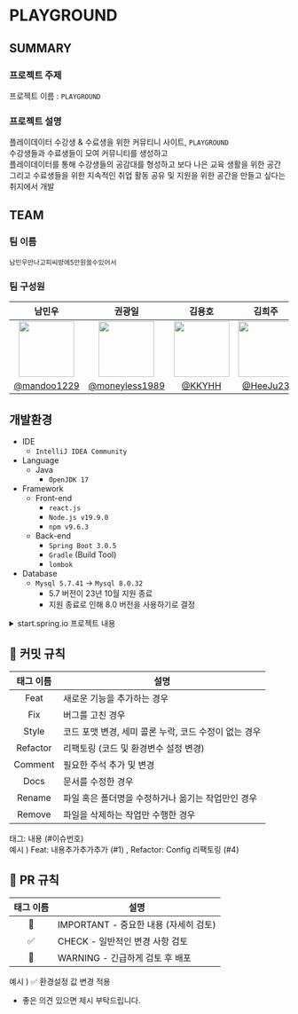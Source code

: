# PLAYGROUND  

## SUMMARY

### 프로젝트 주제

프로젝트 이름 : `PLAYGROUND`

### 프로젝트 설명

플레이데이터 수강생 & 수료생을 위한 커뮤티니 사이트, `PLAYGROUND`  
수강생들과 수료생들이 모여 커뮤니티를 생성하고  
플레이데이터를 통해 수강생들의 공감대를 형성하고 보다 나은 교육 생활을 위한 공간  
그리고 수료생들을 위한 지속적인 취업 활동 공유 및 지원을 위한 공간을 만들고 싶다는 취지에서 개발

## TEAM

### 팀 이름

`남민우만나고피씨방에5만원쓸수있어서`

### 팀 구성원  
| 남민우 | 권광일 | 김용호 | 김희주 | 남정현 |  
|:----------------------------------------------:|:----------------------------------------------------:|:------------------------------------:|:----------------------------------------:|:----------------------------------------:|
| <img src="https://user-images.githubusercontent.com/48994100/233946147-db2cd31d-12d0-4b74-a3dd-804a44cf071c.png" width="100" /> | <img src="https://user-images.githubusercontent.com/48994100/233946014-cf30c208-ae30-4efb-a00c-77f901e6dbb9.png" width="100" /> | <img src="https://user-images.githubusercontent.com/48994100/233945902-a37dd21f-8b52-4562-8a47-e7ae77a4704e.png" width="100" />| <img src="https://user-images.githubusercontent.com/48994100/233944309-7d6b86e6-bb21-48a7-b621-b7a0d2924e82.png" width="100"/> | <img src="https://user-images.githubusercontent.com/48994100/233943872-6613d356-4578-412a-bbd8-6c291cdb5610.png" width="100"/> |
| [@mandoo1229](https://github.com/mandoo1229) | [@moneyless1989](https://github.com/moneyless1989) | [@KKYHH](https://github.com/KKYHH) | [@HeeJu23](https://github.com/HeeJu23) | [@jaynamm](https://github.com/jaynamm) |


## 개발환경
* IDE
  * `IntelliJ IDEA Community`
* Language
  * Java
    * `OpenJDK 17`
* Framework
  * Front-end
    * `react.js` 
    * `Node.js v19.9.0`
    * `npm v9.6.3`
  * Back-end
    * `Spring Boot 3.0.5` 
    * `Gradle` (Build Tool) 
    * `lombok`
* Database
  * `Mysql 5.7.41` → `Mysql 8.0.32`
    * 5.7 버전이 23년 10월 지원 종료
    * 지원 종료로 인해 8.0 버전을 사용하기로 결정
    
<details>
  <summary>start.spring.io 프로젝트 내용</summary>
  <div markdown="1">
    <img width="889" alt="springbootinit" src="https://user-images.githubusercontent.com/48994100/232404385-8fd43fc7-8efb-4215-90fc-fb3ed4074b44.png">
  </div>
</details>

## 🤝 커밋 규칙

|   태그 이름    | 설명                               |
|:----------:|----------------------------------|
|    Feat    | 새로운 기능을 추가하는 경우                  |
|    Fix     | 버그를 고친 경우                        |
|   Style    | 코드 포맷 변경, 세미 콜론 누락, 코드 수정이 없는 경우 |
|  Refactor  | 리팩토링 (코드 및 환경변수 설정 변경)           |
|  Comment   | 필요한 주석 추가 및 변경                   |
|    Docs    | 문서를 수정한 경우                       |
|   Rename   | 파일 혹은 폴더명을 수정하거나 옮기는 작업만인 경우     |
|   Remove   | 파일을 삭제하는 작업만 수행한 경우              |


태그: 내용 (#이슈번호)  
예시 ) Feat: 내용추가추가추가 (#1) , Refactor: Config 리팩토링 (#4)

## 🤝 PR 규칙

| 태그 이름  | 설명                          |
|:------:|-----------------------------|
|   🌟   | IMPORTANT - 중요한 내용 (자세히 검토) |
|   ✅    | CHECK - 일반적인 변경 사항 검토       |
|   🚨   | WARNING - 긴급하게 검토 후 배포      |

예시 ) ✅ 환경설정 값 변경 적용

* 좋은 의견 있으면 제시 부탁드립니다.
